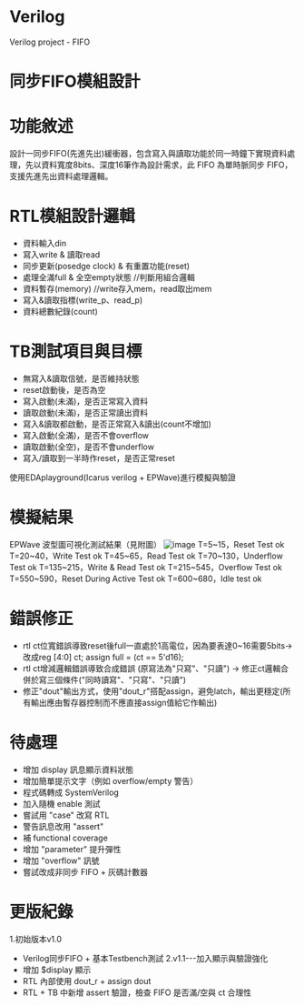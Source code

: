 # Verilog
Verilog project - FIFO

# 同步FIFO模組設計

# 功能敘述
設計一同步FIFO(先進先出)緩衝器，包含寫入與讀取功能於同一時鐘下實現資料處理，先以資料寬度8bits、深度16筆作為設計需求，此 FIFO 為單時脈同步 FIFO，支援先進先出資料處理邏輯。

# RTL模組設計邏輯
- 資料輸入din
- 寫入write & 讀取read
- 同步更新(posedge clock) & 有重置功能(reset)
- 處理全滿full & 全空empty狀態   //判斷用組合邏輯
- 資料暫存(memory)               //write存入mem，read取出mem
- 寫入&讀取指標(write_p、read_p)
- 資料總數紀錄(count)



# TB測試項目與目標
- 無寫入&讀取信號，是否維持狀態
- reset啟動後，是否為空
- 寫入啟動(未滿)，是否正常寫入資料
- 讀取啟動(未滿)，是否正常讀出資料
- 寫入&讀取都啟動，是否正常寫入&讀出(count不增加)
- 寫入啟動(全滿)，是否不會overflow
- 讀取啟動(全空)，是否不會underflow
- 寫入/讀取到一半時作reset，是否正常reset

使用EDAplayground(Icarus verilog + EPWave)進行模擬與驗證


# 模擬結果
EPWave 波型圖可視化測試結果（見附圖）
![image](https://github.com/user-attachments/assets/ec74eb81-fcb1-403a-b54e-cacf4c5da32f)
T=5~15，Reset Test ok
T=20~40，Write Test ok
T=45~65，Read Test ok
T=70~130，Underflow Test ok
T=135~215，Write & Read Test ok
T=215~545，Overflow Test ok
T=550~590，Reset During Active Test ok
T=600~680，Idle test ok

# 錯誤修正
- rtl ct位寬錯誤導致reset後full一直處於1高電位，因為要表達0~16需要5bits-> 改成reg [4:0] ct;  assign full = (ct == 5'd16); 
- rtl ct增減邏輯錯誤導致合成錯誤 (原寫法為"只寫"、"只讀") -> 修正ct邏輯合併於寫三個條件("同時讀寫"、"只寫"、"只讀")
- 修正"dout"輸出方式，使用"dout_r"搭配assign，避免latch，輸出更穩定(所有輸出應由暫存器控制而不應直接assign值給它作輸出)

# 待處理
- 增加 display 訊息顯示資料狀態
- 增加簡單提示文字（例如 overflow/empty 警告）
- 程式碼轉成 SystemVerilog
- 加入隨機 enable 測試
- 嘗試用 "case" 改寫 RTL
- 警告訊息改用 "assert"
- 補 functional coverage
- 增加 "parameter" 提升彈性
- 增加 "overflow" 訊號
- 嘗試改成非同步 FIFO + 灰碼計數器


# 更版紀錄
1.初始版本v1.0 
- Verilog同步FIFO + 基本Testbench測試
2.v1.1---加入顯示與驗證強化
- 增加 $display 顯示
- RTL 內部使用 dout_r + assign dout
- RTL + TB 中新增 assert 驗證，檢查 FIFO 是否滿/空與 ct 合理性
